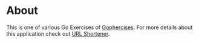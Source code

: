 # About
This is one of various Go Exercises of [Gophercises](https://gophercises.com/).
For more details about this application check out [URL Shortener](https://github.com/gophercises/deck).
